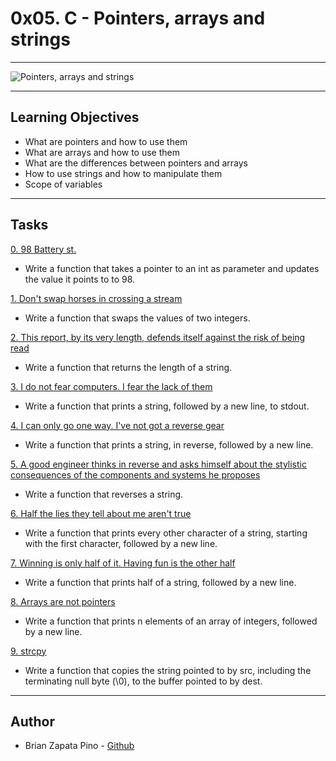 # 0x05. C - Pointers, arrays and strings

<hr>

![Pointers, arrays and strings](https://electricalworkbook.com/wp-content/uploads/2018/08/c_string_array.png)

<hr>

## Learning Objectives
* What are pointers and how to use them
* What are arrays and how to use them
* What are the differences between pointers and arrays
* How to use strings and how to manipulate them
* Scope of variables

<hr>

## Tasks
[0. 98 Battery st.](https://github.com/brian-1989/holbertonschool-low_level_programming/blob/main/0x05-pointers_arrays_strings/0-reset_to_98.c)
* Write a function that takes a pointer to an int as parameter and updates the value it points to to 98.

[1. Don't swap horses in crossing a stream](https://github.com/brian-1989/holbertonschool-low_level_programming/blob/main/0x05-pointers_arrays_strings/1-swap.c)
* Write a function that swaps the values of two integers.

[2. This report, by its very length, defends itself against the risk of being read](https://github.com/brian-1989/holbertonschool-low_level_programming/blob/main/0x05-pointers_arrays_strings/2-strlen.c)
* Write a function that returns the length of a string.

[3. I do not fear computers. I fear the lack of them](https://github.com/brian-1989/holbertonschool-low_level_programming/blob/main/0x05-pointers_arrays_strings/3-puts.c)
* Write a function that prints a string, followed by a new line, to stdout.

[4. I can only go one way. I've not got a reverse gear](https://github.com/brian-1989/holbertonschool-low_level_programming/blob/main/0x05-pointers_arrays_strings/4-print_rev.c)
* Write a function that prints a string, in reverse, followed by a new line.

[5. A good engineer thinks in reverse and asks himself about the stylistic consequences of the components and systems he proposes](https://github.com/brian-1989/holbertonschool-low_level_programming/blob/main/0x05-pointers_arrays_strings/5-rev_string.c)
* Write a function that reverses a string.

[6. Half the lies they tell about me aren't true](https://github.com/brian-1989/holbertonschool-low_level_programming/blob/main/0x05-pointers_arrays_strings/6-puts2.c)
* Write a function that prints every other character of a string, starting with the first character, followed by a new line.

[7. Winning is only half of it. Having fun is the other half](https://github.com/brian-1989/holbertonschool-low_level_programming/blob/main/0x05-pointers_arrays_strings/7-puts_half.c)
* Write a function that prints half of a string, followed by a new line.

[8. Arrays are not pointers](https://github.com/brian-1989/holbertonschool-low_level_programming/blob/main/0x05-pointers_arrays_strings/8-print_array.c)
* Write a function that prints n elements of an array of integers, followed by a new line.

[9. strcpy](https://github.com/brian-1989/holbertonschool-low_level_programming/blob/main/0x05-pointers_arrays_strings/9-strcpy.c)
* Write a function that copies the string pointed to by src, including the terminating null byte (\0), to the buffer pointed to by dest.

<hr>

## Author
* Brian Zapata Pino - [Github](https://github.com/brian-1989)